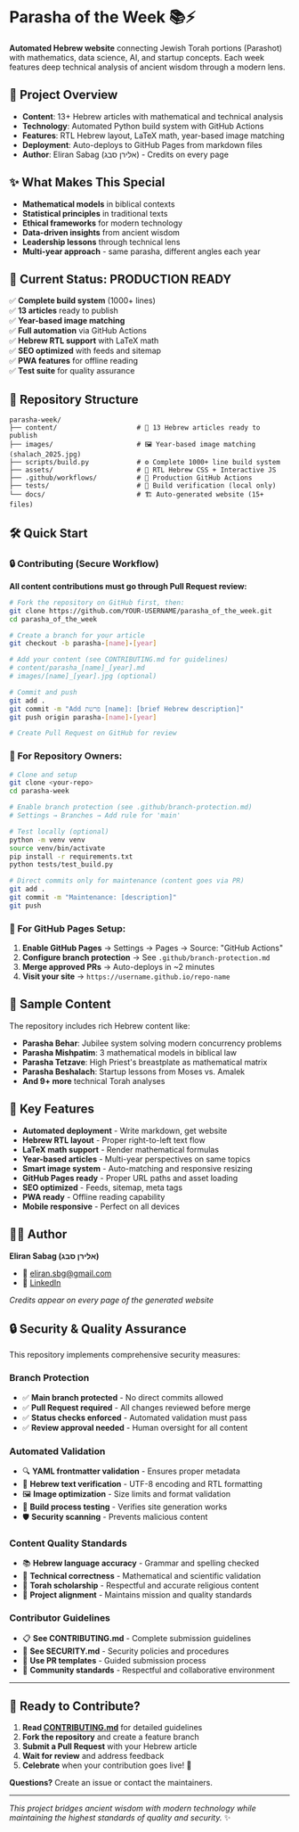 # Parasha of the Week 📚⚡

**Automated Hebrew website** connecting Jewish Torah portions (Parashot) with mathematics, data science, AI, and startup concepts. Each week features deep technical analysis of ancient wisdom through a modern lens.

## 🎯 **Project Overview**

- **Content**: 13+ Hebrew articles with mathematical and technical analysis
- **Technology**: Automated Python build system with GitHub Actions
- **Features**: RTL Hebrew layout, LaTeX math, year-based image matching
- **Deployment**: Auto-deploys to GitHub Pages from markdown files
- **Author**: Eliran Sabag (אלירן סבג) - Credits on every page

## ✨ **What Makes This Special**

- **Mathematical models** in biblical contexts
- **Statistical principles** in traditional texts  
- **Ethical frameworks** for modern technology
- **Data-driven insights** from ancient wisdom
- **Leadership lessons** through technical lens
- **Multi-year approach** - same parasha, different angles each year

## 🚀 **Current Status: PRODUCTION READY**

✅ **Complete build system** (1000+ lines)  
✅ **13 articles** ready to publish  
✅ **Year-based image matching**  
✅ **Full automation** via GitHub Actions  
✅ **Hebrew RTL support** with LaTeX math  
✅ **SEO optimized** with feeds and sitemap  
✅ **PWA features** for offline reading  
✅ **Test suite** for quality assurance

## 📁 **Repository Structure**

```
parasha-week/
├── content/                    # 📝 13 Hebrew articles ready to publish
├── images/                     # 🖼️ Year-based image matching (shalach_2025.jpg)
├── scripts/build.py            # ⚙️ Complete 1000+ line build system
├── assets/                     # 🎨 RTL Hebrew CSS + Interactive JS
├── .github/workflows/          # 🤖 Production GitHub Actions
├── tests/                      # 🧪 Build verification (local only)
└── docs/                       # 🏗️ Auto-generated website (15+ files)
```

## 🛠️ **Quick Start**

### **🔒 Contributing (Secure Workflow)**
**All content contributions must go through Pull Request review:**

```bash
# Fork the repository on GitHub first, then:
git clone https://github.com/YOUR-USERNAME/parasha_of_the_week.git
cd parasha_of_the_week

# Create a branch for your article
git checkout -b parasha-[name]-[year]

# Add your content (see CONTRIBUTING.md for guidelines)
# content/parasha_[name]_[year].md
# images/[name]_[year].jpg (optional)

# Commit and push
git add .
git commit -m "Add פרשת [name]: [brief Hebrew description]"
git push origin parasha-[name]-[year]

# Create Pull Request on GitHub for review
```

### **🚀 For Repository Owners:**
```bash
# Clone and setup
git clone <your-repo>
cd parasha-week

# Enable branch protection (see .github/branch-protection.md)
# Settings → Branches → Add rule for 'main'

# Test locally (optional)
python -m venv venv
source venv/bin/activate
pip install -r requirements.txt
python tests/test_build.py

# Direct commits only for maintenance (content goes via PR)
git add .
git commit -m "Maintenance: [description]"
git push
```

### **📄 For GitHub Pages Setup:**
1. **Enable GitHub Pages** → Settings → Pages → Source: "GitHub Actions"
2. **Configure branch protection** → See `.github/branch-protection.md`
3. **Merge approved PRs** → Auto-deploys in ~2 minutes
4. **Visit your site** → `https://username.github.io/repo-name`

## 🎨 **Sample Content**

The repository includes rich Hebrew content like:

- **Parasha Behar**: Jubilee system solving modern concurrency problems
- **Parasha Mishpatim**: 3 mathematical models in biblical law
- **Parasha Tetzave**: High Priest's breastplate as mathematical matrix
- **Parasha Beshalach**: Startup lessons from Moses vs. Amalek
- **And 9+ more** technical Torah analyses

## 🔗 **Key Features**

- **Automated deployment** - Write markdown, get website
- **Hebrew RTL layout** - Proper right-to-left text flow
- **LaTeX math support** - Render mathematical formulas
- **Year-based articles** - Multi-year perspectives on same topics
- **Smart image system** - Auto-matching and responsive resizing
- **GitHub Pages ready** - Proper URL paths and asset loading
- **SEO optimized** - Feeds, sitemap, meta tags
- **PWA ready** - Offline reading capability
- **Mobile responsive** - Perfect on all devices

## 👨‍💻 **Author**

**Eliran Sabag (אלירן סבג)**
- 📧 eliran.sbg@gmail.com
- 💼 [LinkedIn](https://www.linkedin.com/in/eliran-sabag-51832651/)

*Credits appear on every page of the generated website*

## 🔒 **Security & Quality Assurance**

This repository implements comprehensive security measures:

### **Branch Protection**
- ✅ **Main branch protected** - No direct commits allowed
- ✅ **Pull Request required** - All changes reviewed before merge
- ✅ **Status checks enforced** - Automated validation must pass
- ✅ **Review approval needed** - Human oversight for all content

### **Automated Validation**
- 🔍 **YAML frontmatter validation** - Ensures proper metadata
- 📝 **Hebrew text verification** - UTF-8 encoding and RTL formatting
- 🖼️ **Image optimization** - Size limits and format validation
- 🔧 **Build process testing** - Verifies site generation works
- 🛡️ **Security scanning** - Prevents malicious content

### **Content Quality Standards**
- 📚 **Hebrew language accuracy** - Grammar and spelling checked
- 🔬 **Technical correctness** - Mathematical and scientific validation
- 📖 **Torah scholarship** - Respectful and accurate religious content
- 🎯 **Project alignment** - Maintains mission and quality standards

### **Contributor Guidelines**
- 📋 **See CONTRIBUTING.md** - Complete submission guidelines
- 🚨 **See SECURITY.md** - Security policies and procedures
- 🔧 **Use PR templates** - Guided submission process
- 👥 **Community standards** - Respectful and collaborative environment

---

## 🚀 **Ready to Contribute?**

1. **Read [CONTRIBUTING.md](.github/CONTRIBUTING.md)** for detailed guidelines
2. **Fork the repository** and create a feature branch  
3. **Submit a Pull Request** with your Hebrew article
4. **Wait for review** and address feedback
5. **Celebrate** when your contribution goes live! 🎉

**Questions?** Create an issue or contact the maintainers.

---

*This project bridges ancient wisdom with modern technology while maintaining the highest standards of quality and security.* ✨
